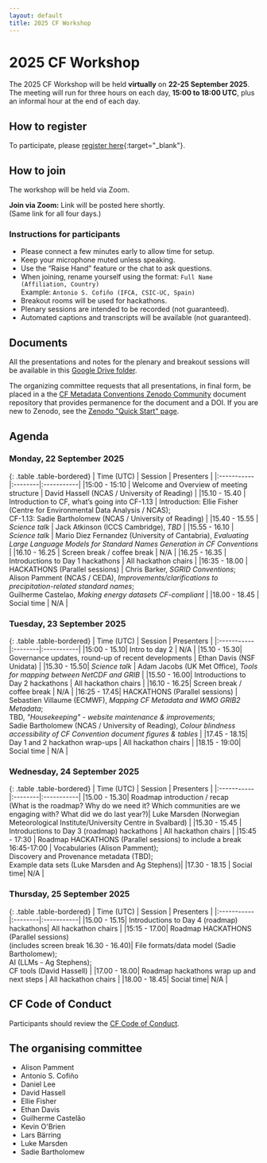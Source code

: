 ```yaml
---
layout: default
title: 2025 CF Workshop
---
```


# 2025 CF Workshop

The 2025 CF Workshop will be held **virtually** on **22-25 September 2025**.
The meeting will run for three hours on each day, **15:00 to 18:00 UTC**, plus an informal hour at the end of each day.

## How to register

To participate, please [register here](https://forms.gle/UJ6JCiaZzSGndvWu8){:target="_blank"}.

## How to join

The workshop will be held via Zoom.  

<!-- Placeholder for Zoom link (replace when ready) -->
**Join via Zoom:** Link will be posted here shortly.  
(Same link for all four days.)

<!-- When the Zoom link is available, remove these block comments -->
<!-- 
**Join via Zoom:** [Click here](https://zoom.us/j/XXXXXXXXXX?pwd=YYYYYYYYY)  
(Same link for all four days.)
-->

### Instructions for participants
- Please connect a few minutes early to allow time for setup.  
- Keep your microphone muted unless speaking.  
- Use the “Raise Hand” feature or the chat to ask questions.  
- When joining, rename yourself using the format: `Full Name (Affiliation, Country)`  
  Example: `Antonio S. Cofiño (IFCA, CSIC-UC, Spain)`  
- Breakout rooms will be used for hackathons.  
- Plenary sessions are intended to be recorded (not guaranteed).  
- Automated captions and transcripts will be available (not guaranteed).  

## Documents

All the presentations and notes for the plenary and breakout sessions will be available in this [Google Drive folder](https://drive.google.com/drive/folders/1-L_wDQHWM9PaKqUD5AtYNFYsUtbOXSV0).

The organizing committee requests that all presentations, in final form, be placed in a the [CF Metadata Conventions Zenodo Community](https://zenodo.org/communities/cfconventions) document repository that provides permanence for the document and a DOI. If you are new to Zenodo, see the [Zenodo "Quick Start" page](https://help.zenodo.org/docs/get-started/quickstart/).

## Agenda

### Monday, 22 September 2025

{: .table .table-bordered}
| Time (UTC) | Session | Presenters |
|:-----------|:--------|:-----------|
|15:00 - 15:10 | Welcome and Overview of meeting structure | David Hassell (NCAS / University of Reading) |
|15.10 - 15.40 | Introduction to CF, what’s going into CF-1.13 | Introduction: Ellie Fisher (Centre for Environmental Data Analysis / NCAS); <br> CF-1.13: Sadie Bartholomew (NCAS / University of Reading) |
|15.40 - 15.55 | *Science talk* | Jack Atkinson (ICCS Cambridge), _TBD_ |
|15.55 - 16.10 | *Science talk* | Mario Diez Fernandez (University of Cantabria), _Evaluating Large Language Models for Standard Names Generation in CF Conventions_  |
|16.10 - 16.25 | Screen break / coffee break | N/A |
|16.25 - 16.35 | Introductions to Day 1 hackathons | All hackathon chairs |
|16:35 - 18.00 | HACKATHONS (Parallel sessions) | Chris Barker, _SGRID Conventions_; <br> Alison Pamment (NCAS / CEDA), _Improvements/clarifications to precipitation-related standard names_; <br> Guilherme Castelao, _Making energy datasets CF-compliant_ |
|18.00 - 18.45 | Social time | N/A |

### Tuesday, 23 September 2025

{: .table .table-bordered}
| Time (UTC) | Session | Presenters |
|:-----------|:--------|:-----------|
|15:00 - 15.10| Intro to day 2 | N/A |
|15.10 - 15.30| Governance updates, round-up of recent developments | Ethan Davis (NSF Unidata) |
|15.30 - 15.50| *Science talk* | Adam Jacobs (UK Met Office), _Tools for mapping between NetCDF and GRIB_ |
|15.50 - 16.00| Introductions to Day 2 hackathons | All hackathon chairs |
|16.10 - 16.25| Screen break / coffee break | N/A |
|16:25 - 17.45| HACKATHONS (Parallel sessions) | Sebastien Villaume (ECMWF), _Mapping CF Metadata and WMO GRIB2 Metadata_; <br> TBD, _"Housekeeping" - website maintenance & improvements_; <br> Sadie Bartholomew (NCAS / University of Reading), _Colour blindness accessibility of CF Convention document figures & tables_ |
|17.45 - 18.15| Day 1 and 2 hackathon wrap-ups | All hackathon chairs |
|18.15 - 19:00| Social time | N/A |

### Wednesday, 24 September 2025

{: .table .table-bordered}
| Time (UTC) | Session | Presenters |
|:-----------|:--------|:-----------|
|15.00 - 15.30| Roadmap introduction / recap <br />(What is the roadmap? Why do we need it? Which communities are we engaging with? What did we do last year?)| Luke Marsden (Norwegian Meteorological Institute/University Centre in Svalbard) |
|15.30 - 15.45 | Introductions to Day 3 (roadmap) hackathons | All hackathon chairs |
|15:45 - 17:30 | Roadmap HACKATHONS (Parallel sessions) to include a break 16:45-17:00 | Vocabularies (Alison Pamment); <br>Discovery and Provenance metadata (TBD); <br>Example data sets (Luke Marsden and Ag Stephens)|
|17.30 - 18.15 | Social time| N/A |

### Thursday, 25 September 2025

{: .table .table-bordered}
| Time (UTC) | Session | Presenters |
|:-----------|:--------|:-----------|
|15.00 - 15.15| Introductions to Day 4 (roadmap) hackathons| All hackathon chairs |
|15:15 - 17.00| Roadmap HACKATHONS (Parallel sessions) <br> (includes screen break 16.30 - 16.40)| File formats/data model (Sadie Bartholomew); <br>AI (LLMs - Ag Stephens); <br> CF tools (David Hassell) |
|17.00 - 18.00| Roadmap hackathons wrap up and next steps | All hackathon chairs |
|18.00 - 18.45| Social time| N/A |

## CF Code of Conduct
Participants should review the [CF Code of Conduct](https://github.com/cf-convention/cf-conventions/blob/main/CODE_OF_CONDUCT.md).

## The organising committee
* Alison Pamment
* Antonio S. Cofiño
* Daniel Lee
* David Hassell
* Ellie Fisher
* Ethan Davis
* Guilherme Castelão
* Kevin O'Brien
* Lars Bärring
* Luke Marsden
* Sadie Bartholomew
